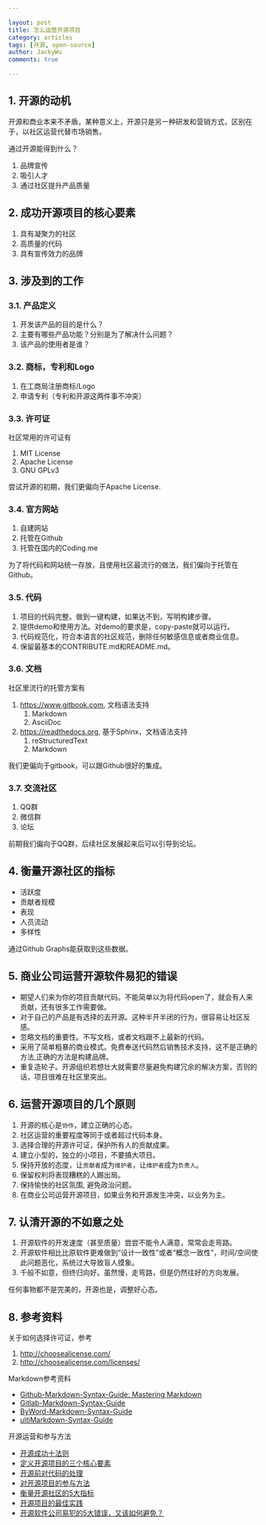 ```yaml
---

layout: post
title: 怎么运营开源项目
category: articles
tags: [开源, open-source]
author: JackyWu
comments: true

---
```



## 1. 开源的动机

开源和商业本来不矛盾，某种意义上，开源只是另一种研发和营销方式，区别在于，以社区运营代替市场销售。

通过开源能得到什么？

1. 品牌宣传
1. 吸引人才
1. 通过社区提升产品质量

## 2. 成功开源项目的核心要素

1. 具有凝聚力的社区
1. 高质量的代码
1. 具有宣传效力的品牌

## 3. 涉及到的工作

### 3.1. 产品定义

1. 开发该产品的目的是什么？
1. 主要有哪些产品功能？分别是为了解决什么问题？
1. 该产品的使用者是谁？

### 3.2. 商标，专利和Logo

1. 在工商局注册商标/Logo
1. 申请专利（专利和开源这两件事不冲突）

### 3.3. 许可证

社区常用的许可证有

1. MIT License
1. Apache License
1. GNU GPLv3

尝试开源的初期，我们更偏向于Apache License.


### 3.4. 官方网站

1. 自建网站
1. 托管在Github
1. 托管在国内的Coding.me

为了将代码和网站统一存放，且使用社区最流行的做法，我们偏向于托管在Github。


### 3.5. 代码

1. 项目的代码完整。做到一键构建，如果达不到，写明构建步骤。
1. 提供demo和使用方法。对demo的要求是，copy-paste就可以运行。
1. 代码规范化，符合本语言的社区规范，删除任何敏感信息或者商业信息。
1. 保留最基本的CONTRIBUTE.md和README.md。

### 3.6. 文档

社区里流行的托管方案有

1. https://www.gitbook.com, 文档语法支持
    1. Markdown
    1. AsciiDoc
1. https://readthedocs.org, 基于Sphinx，文档语法支持
    1. reStructuredText
    2. Markdown

我们更偏向于gitbook，可以跟Github很好的集成。


### 3.7. 交流社区

1. QQ群
1. 微信群
1. 论坛

前期我们偏向于QQ群，后续社区发展起来后可以引导到论坛。

## 4. 衡量开源社区的指标

- 活跃度
- 贡献者规模
- 表现
- 人员流动
- 多样性

通过Github Graphs能获取到这些数据。

## 5. 商业公司运营开源软件易犯的错误

- 期望人们来为你的项目贡献代码。不能简单以为将代码open了，就会有人来贡献，还有很多工作需要做。
- 对于自己的产品是有选择的去开源。这种半开半闭的行为，很容易让社区反感。
- 忽略文档的重要性。不写文档，或者文档跟不上最新的代码。
- 采用了简单粗暴的商业模式。免费奉送代码然后销售技术支持，这不是正确的方法,正确的方法是构建品牌。
- 重复造轮子。开源组织若想壮大就需要尽量避免构建冗余的解决方案，否则的话，项目很难在社区里突出。

## 6. 运营开源项目的几个原则

1. 开源的核心是`协作`，建立正确的心态。
1. 社区运营的重要程度等同于或者超过代码本身。
1. 选择合理的开源许可证，保护所有人的贡献成果。
1. 建立小型的，独立的小项目，不要搞大项目。
1. 保持开放的态度，让`贡献者`成为`维护者`，让`维护者`成为`负责人`。
1. 保留权利将表现糟糕的人踢出局。
1. 保持愉快的社区氛围, 避免政治问题。
1. 在商业公司运营开源项目，如果业务和开源发生冲突，以业务为主。

## 7. 认清开源的不如意之处

1. 开源软件的开发速度（甚至质量）尝尝不能令人满意，常常会走弯路。
1. 开源软件相比比原软件更难做到“设计一致性”或者“概念一致性”，时间/空间使此问题恶化，系统过大导致盲人摸象。
1. 千般不如意，但终归向好。虽然慢，走弯路，但是仍然往好的方向发展。
 
任何事物都不是完美的，开源也是，调整好心态。



## 8. 参考资料

关于如何选择许可证，参考

1. <http://choosealicense.com/>
1. <http://choosealicense.com/licenses/>

Markdown参考资料

- [Github-Markdown-Syntax-Guide: Mastering Markdown](https://guides.github.com/features/mastering-markdown/)
- [Gitlab-Markdown-Syntax-Guide](http://docs.gitlab.com/ee/user/markdown.html)
- [ByWord-Markdown-Syntax-Guide](https://bywordapp.com/markdown/guide.html)
- [ultiMarkdown-Syntax-Guide](https://github.com/fletcher/MultiMarkdown/wiki/MultiMarkdown-Syntax-Guide)

开源运营和参与方法

- [开源成功十法则](http://www.infoq.com/cn/news/2015/10/Ten-Open-Succes)
- [定义开源项目的三个核心要素](http://www.admin10000.com/document/6047.html)
- [开源前对代码的处理](https://www.zhihu.com/question/24084841)
- [对开源项目的参与方法](http://www.infoq.com/cn/presentations/how-to-create-a-successful-open-source-project)
- [衡量开源社区的5大指标](http://www.infoq.com/cn/articles/5-indicators-to-measure-open-source-community)
- [开源项目的最佳实践](http://www.infoq.com/cn/news/2015/12/open-source-best-practices)
- [开源软件公司易犯的5大错误，又该如何避免？](http://www.infoq.com/cn/articles/five-big-mistakes-open-source-software-company-easy-to-make)
